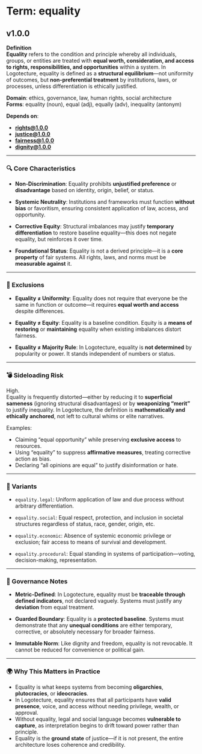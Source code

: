 # Term: equality

## v1.0.0

**Definition**  
**Equality** refers to the condition and principle whereby all individuals, groups, or entities are treated with **equal worth, consideration, and access to rights, responsibilities, and opportunities** within a system. In Logotecture, equality is defined as a **structural equilibrium**—not uniformity of outcomes, but **non-preferential treatment** by institutions, laws, or processes, unless differentiation is ethically justified.

**Domain**: ethics, governance, law, human rights, social architecture  
**Forms**: equality (noun), equal (adj), equally (adv), inequality (antonym)

**Depends on**:  
- **rights@1.0.0**  
- **justice@1.0.0**  
- **fairness@1.0.0**  
- **dignity@1.0.0**

---

### 🔍 Core Characteristics

- **Non-Discrimination**: Equality prohibits **unjustified preference** or **disadvantage** based on identity, origin, belief, or status.

- **Systemic Neutrality**: Institutions and frameworks must function **without bias** or favoritism, ensuring consistent application of law, access, and opportunity.

- **Corrective Equity**: Structural imbalances may justify **temporary differentiation** to restore baseline equality—this does not negate equality, but reinforces it over time.

- **Foundational Status**: Equality is not a derived principle—it is a **core property** of fair systems. All rights, laws, and norms must be **measurable against** it.

---

### 🚫 Exclusions

- **Equality ≠ Uniformity**: Equality does not require that everyone be the same in function or outcome—it requires **equal worth and access** despite differences.

- **Equality ≠ Equity**: Equality is a baseline condition. Equity is a **means of restoring** or **maintaining** equality when existing imbalances distort fairness.

- **Equality ≠ Majority Rule**: In Logotecture, equality is **not determined** by popularity or power. It stands independent of numbers or status.

---

### 💣 Sideloading Risk

High.  
Equality is frequently distorted—either by reducing it to **superficial sameness** (ignoring structural disadvantages) or by **weaponizing “merit”** to justify inequality. In Logotecture, the definition is **mathematically and ethically anchored**, not left to cultural whims or elite narratives.

Examples:
- Claiming “equal opportunity” while preserving **exclusive access** to resources.
- Using “equality” to suppress **affirmative measures**, treating corrective action as bias.
- Declaring “all opinions are equal” to justify disinformation or hate.

---

### 🔁 Variants

- `equality.legal`: Uniform application of law and due process without arbitrary differentiation.

- `equality.social`: Equal respect, protection, and inclusion in societal structures regardless of status, race, gender, origin, etc.

- `equality.economic`: Absence of systemic economic privilege or exclusion; fair access to means of survival and development.

- `equality.procedural`: Equal standing in systems of participation—voting, decision-making, representation.

---

### 🔐 Governance Notes

- **Metric-Defined**: In Logotecture, equality must be **traceable through defined indicators**, not declared vaguely. Systems must justify any **deviation** from equal treatment.

- **Guarded Boundary**: Equality is a **protected baseline**. Systems must demonstrate that any **unequal conditions** are either temporary, corrective, or absolutely necessary for broader fairness.

- **Immutable Norm**: Like dignity and freedom, equality is not revocable. It cannot be reduced for convenience or political gain.

---

### 🌍 Why This Matters in Practice

- Equality is what keeps systems from becoming **oligarchies**, **plutocracies**, or **ideocracies**.
- In Logotecture, equality ensures that all participants have **valid presence**, voice, and access without needing privilege, wealth, or approval.
- Without equality, legal and social language becomes **vulnerable to capture**, as interpretation begins to drift toward power rather than principle.
- Equality is the **ground state** of justice—if it is not present, the entire architecture loses coherence and credibility.
